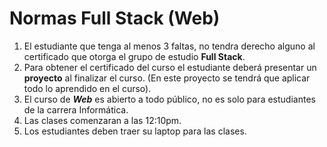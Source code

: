 # Normas Full Stack (Web)

1. El estudiante que tenga al menos 3 faltas, no tendra derecho alguno al certificado que otorga el grupo de estudio **Full Stack**.
2. Para obtener el certificado del curso el estudiante deberá presentar un **proyecto** al finalizar el curso. (En este proyecto se tendrá que aplicar todo lo aprendido en el curso).
3. El curso de **_Web_** es abierto a todo público, no es solo para estudiantes de la carrera Informática.
4. Las clases comenzaran a las 12:10pm.
5. Los estudiantes deben traer su laptop para las clases.   
